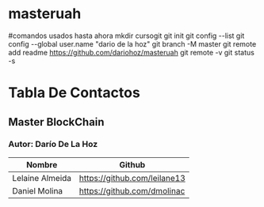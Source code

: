 # masteruah
#comandos usados hasta ahora
mkdir cursogit
git init
git config --list
git config --global user.name "dario de la hoz"
git branch -M master
git remote add readme https://github.com/dariohoz/masteruah
git remote -v
git status -s

# Tabla De Contactos
## Master BlockChain
### Autor: Darío De La Hoz
| Nombre | Github |
| ------ | ------ |
| Lelaine Almeida | https://github.com/leilane13 |
| Daniel Molina | https://github.com/dmolinac |
